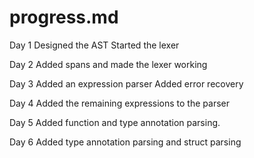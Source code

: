 # progress.md

Day 1
Designed the AST
Started the lexer

Day 2
Added spans and made the lexer working

Day 3
Added an expression parser
Added error recovery

Day 4
Added the remaining expressions to the parser

Day 5
Added function and type annotation parsing.

Day 6
Added type annotation parsing and struct parsing